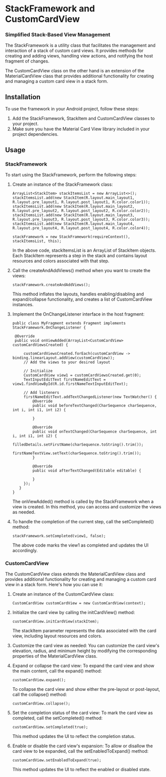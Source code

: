 # StackFramework and CustomCardView
### Simplified Stack-Based View Management

The StackFramework is a utility class that facilitates the management and interaction of a stack of custom card views. It provides methods for creating and adding views, handling view actions, and notifying the host fragment of changes.

The CustomCardView class on the other hand is an extension of the MaterialCardView class that provides additional functionality for creating and managing a custom card view in a stack form.

## Installation
To use the framework in your Android project, follow these steps:
1. Add the StackFramework, StackItem and CustomCardView classes to your project.
2. Make sure you have the Material Card View library included in your project dependencies.

## Usage
### StackFramework
To start using the StackFramework, perform the following steps:
1. Create an instance of the StackFramework class:

   ```
   ArrayList<StackItem> stackItemsList = new ArrayList<>();
   stackItemsList.add(new StackItem(R.layout.main_layout1, R.layout.pre_layout1, R.layout.post_layout1, R.color.color1));
   stackItemsList.add(new StackItem(R.layout.main_layout2, R.layout.pre_layout2, R.layout.post_layout2, R.color.color2));
   stackItemsList.add(new StackItem(R.layout.main_layout3, R.layout.pre_layout3, R.layout.post_layout3, R.color.color3));
   stackItemsList.add(new StackItem(R.layout.main_layout4, R.layout.pre_layout4, R.layout.post_layout4, R.color.color4));

   stackFramework = new StackFramework(requireContext(), stackItemsList, this);
   ```
   In the above code, stackItemsList is an ArrayList of StackItem objects. Each StackItem represents a step in the stack and contains layout resources and colors associated with that step.

2. Call the createAndAddViews() method when you want to create the views:

   ```
   stackFramework.createAndAddViews();
   ```
   This method inflates the layouts, handles enabling/disabling and expand/collapse functionality, and creates a list of CustomCardView instances.

3. Implement the OnChangeListener interface in the host fragment:
   
   ```
   public class MyFragment extends Fragment implements StackFramework.OnChangeListener {
   
    @Override
    public void onViewAdded(ArrayList<CustomCardView> customCardViewsCreated) {
   
        customCardViewsCreated.forEach(customCardView -> binding.linearLayout.addView(customCardView));
        // Add the views to your desired layout

        // Initialize
        CustomCardView view1 = customCardViewsCreated.get(0);
        TextInputEditText firstNameEditText = view1.findViewById(R.id.firstNameTextInputEditText);

        // Add listeners
        firstNameEditText.addTextChangedListener(new TextWatcher() {
            @Override
            public void beforeTextChanged(CharSequence charSequence, int i, int i1, int i2) {
                
            }

            @Override
            public void onTextChanged(CharSequence charSequence, int i, int i1, int i2) {
                filledDetails.setFirstName(charSequence.toString().trim());
                firstNameTextView.setText(charSequence.toString().trim());
            }

            @Override
            public void afterTextChanged(Editable editable) {
   
            }
        });
      }
   }
   ```

   The onViewAdded() method is called by the StackFramework when a view is created. In this method, you can access and customize the views as needed.

4. To handle the completion of the current step, call the setCompleted() method:

   ```
   stackFramework.setCompleted(view1, false);
   ```
   The above code marks the view1 as completed and updates the UI accordingly.

### CustomCardView
The CustomCardView class extends the MaterialCardView class and provides additional functionality for creating and managing a custom card view in a stack form. Here's how you can use it:

1. Create an instance of the CustomCardView class:
   
   ```
   CustomCardView customCardView = new CustomCardView(context);
   ```
2. Initialize the card view by calling the initCardView() method:

   ```
   customCardView.initCardView(stackItem);
   ```
   The stackItem parameter represents the data associated with the card view, including layout resources and colors.
3. Customize the card view as needed:
   You can customize the card view's elevation, radius, and minimum height by modifying the corresponding properties of the MaterialCardView class.

4. Expand or collapse the card view:
   To expand the card view and show the main content, call the expand() method:

   ```
   customCardView.expand();
   ```
   To collapse the card view and show either the pre-layout or post-layout, call the collapse() method:
   
   ```
   customCardView.collapse();
   ```
5. Set the completion status of the card view:
   To mark the card view as completed, call the setCompleted() method:

   ```
   customCardView.setCompleted(true);
   ```
   This method updates the UI to reflect the completion status.

6. Enable or disable the card view's expansion:
   To allow or disallow the card view to be expanded, call the setEnabledToExpand() method:

   ```
   customCardView.setEnabledToExpand(true);
   ```
   This method updates the UI to reflect the enabled or disabled state.

